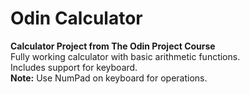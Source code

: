 # Odin Calculator
**Calculator Project from The Odin Project Course**<br />
Fully working calculator with basic arithmetic functions.<br />
Includes support for keyboard. <br />
**Note:** Use NumPad on keyboard for operations.